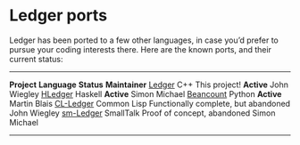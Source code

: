 # Ledger ports

Ledger has been ported to a few other languages, in case you’d prefer to
pursue your coding interests there. Here are the known ports, and their
current status:

  --------------------------------------------------- -------------- -------------------------------------- ----------------
  **Project**                                         **Language**   **Status**                             **Maintainer**
  [Ledger](http://github.com/jwiegley/ledger)         C++            This project! **Active**               John Wiegley
  [HLedger](http://hledger.org)                       Haskell        **Active**                             Simon Michael
  [Beancount](http://github.com/jwiegley/beancount)   Python         **Active**                             Martin Blais
  [CL-Ledger](http://github.com/jwiegley/cl-ledger)   Common Lisp    Functionally complete, but abandoned   John Wiegley
  [sm-Ledger](http://joyful.com/sm-Ledger.st)         SmallTalk      Proof of concept, abandoned            Simon Michael
  --------------------------------------------------- -------------- -------------------------------------- ----------------


